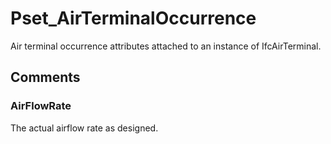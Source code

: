 # Pset_AirTerminalOccurrence

Air terminal occurrence attributes attached to an instance of IfcAirTerminal.
<!-- end of short definition -->



## Comments

### AirFlowRate

The actual airflow rate as designed.

